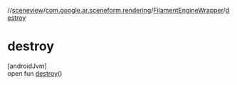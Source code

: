 //[sceneview](../../../index.md)/[com.google.ar.sceneform.rendering](../index.md)/[FilamentEngineWrapper](index.md)/[destroy](destroy.md)

# destroy

[androidJvm]\
open fun [destroy](destroy.md)()

